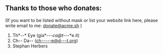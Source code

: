 ## Thanks to those who donates:

(If you want to be listed without mask or list your website link here, please write email to me: donate@acme.sh )

1. Th*--* Eye  (gia*---*ca@t*---*e.it)
1. Ch-- Da--    (ch-----e@d---t.org)
1. Stephan Herbers
